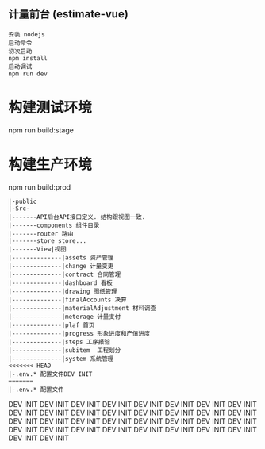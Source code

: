 ## 计量前台 (estimate-vue)

```
安装 nodejs
启动命令 
初次启动
npm install
启动调试
npm run dev
```
# 构建测试环境
npm run build:stage

# 构建生产环境
npm run build:prod


```
|-public
|-Src-
|-------API后台API接口定义. 结构跟视图一致.
|-------components 组件目录
|-------router 路由
|-------store store...
|-------View|视图
|--------------|assets 资产管理
|--------------|change 计量变更
|--------------|contract 合同管理
|--------------|dashboard 看板
|--------------|drawing 图纸管理
|--------------|finalAccounts 决算
|--------------|materialAdjustment 材料调查
|--------------|meterage 计量支付
|--------------|plaf 首页
|--------------|progress 形象进度和产值进度
|--------------|steps 工序报验
|--------------|subitem  工程划分
|--------------|system 系统管理
<<<<<<< HEAD
|-.env.* 配置文件DEV INIT 
=======
|-.env.* 配置文件
```
DEV INIT 
DEV INIT 
DEV INIT 
DEV INIT 
DEV INIT 
DEV INIT 
DEV INIT 
DEV INIT 
DEV INIT 
DEV INIT 
DEV INIT 
DEV INIT 
DEV INIT 
DEV INIT 
DEV INIT 
DEV INIT 
DEV INIT 
DEV INIT 
DEV INIT 
DEV INIT 
DEV INIT 
DEV INIT 
DEV INIT 
DEV INIT 
DEV INIT 
DEV INIT 
DEV INIT 
DEV INIT 
DEV INIT 
DEV INIT 
DEV INIT 
DEV INIT 
DEV INIT 
DEV INIT 
